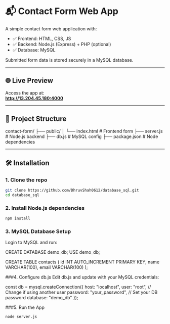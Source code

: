 # 📬 Contact Form Web App

A simple contact form web application with:

- ✅ Frontend: HTML, CSS, JS
- ✅ Backend: Node.js (Express) + PHP (optional)
- ✅ Database: MySQL

Submitted form data is stored securely in a MySQL database.

---

## 🌐 Live Preview

Access the app at:  
**http://13.204.45.180:4000**

---

## 📁 Project Structure

contact-form/
├── public/
│ └── index.html # Frontend form
├── server.js # Node.js backend
├── db.js # MySQL config
├── package.json # Node dependencies


---

## 🛠️ Installation

### 1. Clone the repo

```bash
git clone https://github.com/DhruvShah0612/database_sql.git
cd database_sql
```

### 2. Install Node.js dependencies
```bash
npm install
```

### 3. MySQL Database Setup
Login to MySQL and run:

CREATE DATABASE demo_db;
USE demo_db;

CREATE TABLE contacts (
  id INT AUTO_INCREMENT PRIMARY KEY,
  name VARCHAR(100),
  email VARCHAR(100)
);

###4. Configure db.js
Edit db.js and update with your MySQL credentials:

const db = mysql.createConnection({
  host: "localhost",
  user: "root",               // Change if using another user
  password: "your_password", // Set your DB password
  database: "demo_db"
});

###5. Run the App
```bash
node server.js
```

